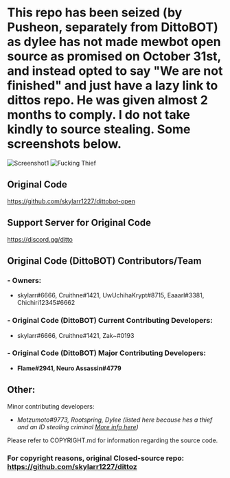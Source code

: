 # This repo has been seized (by Pusheon, separately from DittoBOT) as dylee has not made mewbot open source as promised on October 31st, and instead opted to say "We are not finished" and just have a lazy link to dittos repo. He was given almost 2 months to comply. I do not take kindly to source stealing. Some screenshots below.

![Screenshot1](https://media.discordapp.net/attachments/970494955481079848/1037090666414604298/unknown.png)
![Fucking Thief](https://user-images.githubusercontent.com/117145927/199326376-fdfc368b-afa8-4f46-a9ea-98c6b375ac67.png)

## Original Code

https://github.com/skylarr1227/dittobot-open

## Support Server for Original Code
https://discord.gg/ditto

## Original Code (DittoBOT) Contributors/Team

### - Owners:
- skylarr#6666, Cruithne#1421, UwUchihaKrypt#8715, Eaaarl#3381, Chichiri12345#6662

### - Original Code (DittoBOT) Current Contributing Developers:
- skylarr#6666, Cruithne#1421, Zak~#0193

### - Original Code (DittoBOT) Major Contributing Developers: 
- __**Flame#2941, Neuro Assassin#4779**__

## Other:

Minor contributing developers: 
- *Motzumoto#9773, Rootspring, Dylee (listed here because hes a thief and an ID stealing criminal [More info here](https://youtu.be/5jYIbkdrbJE))*

Please refer to COPYRIGHT.md for information regarding the source code.

### For copyright reasons, original Closed-source repo: https://github.com/skylarr1227/dittoz
